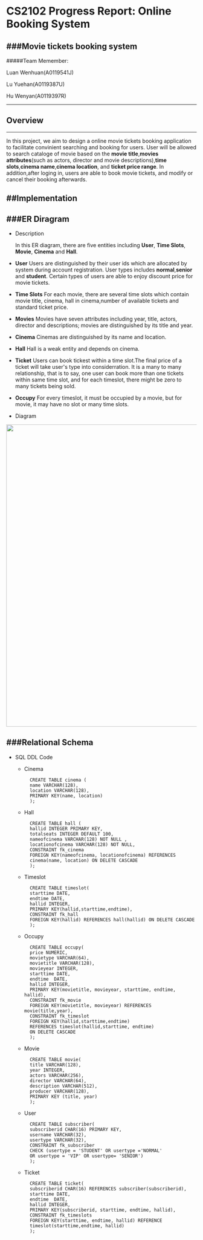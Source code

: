 # CS2102 Progress Report: Online Booking System
###Movie tickets booking system
--------
#####Team Memember:

Luan Wenhuan(A0119541J)

Lu Yuehan(A0119387U)

Hu Wenyan(A0119397R)

----
## Overview
---
In this project, we aim to design a online movie tickets booking application to facilitate convinient searching and booking for users.
User will be allowed to search cataloge of movie based on the **movie title**,**movies attributes**(such as actors, director and movie descriptions),**time slots**,**cinema name**,**cinema location**, and **ticket price range**. In addition,after loging in, users are able to book movie tickets, and modify or cancel their booking afterwards. 

##Implementation
---



###ER Diragram
---
 
* Description
	
	In this ER diagram, there are five entities including **User**, **Time Slots**, **Movie**, **Cinema** and **Hall**.
	
- **User** Users are distinguished by their user ids which are allocated by system during account registration. User types includes **normal**,**senior** and **student**. Certain types of users are able to enjoy discount price for movie tickets.
- **Time Slots** For each movie, there are several time slots which contain movie title, cinema, hall in cinema,number of available tickets and standard ticket price.
- **Movies** Movies have seven attributes including year, title, actors, director and descriptions; movies are distinguished by its title and year. 
- **Cinema** Cinemas are distinguished by its name and location. 
- **Hall** Hall is a weak entity and depends on cinema.
	
- **Ticket** Users can book tickest within a time slot.The final price of a ticket will take user's type into considerration. It is a many to many relationship, that is to say, one user can book more than one tickets within same time slot, and for each timeslot, there might be zero to many tickets being sold.
- **Occupy** For every timeslot, it must be occupied by a movie, but for movie, it may have no slot or many time slots.

* Diagram

<img src="/Users/Vio/Dropbox/IVLE/CS2102 Database Systems/Movie Booking System .png"  style="width: 800px;"/>



###Relational Schema
---
* SQL DDL Code
			
	* Cinema
		
			CREATE TABLE cinema (
			name VARCHAR(128),
			location VARCHAR(128),
			PRIMARY KEY(name, location)
			);
			
	* Hall
	
			CREATE TABLE hall (
			hallid INTEGER PRIMARY KEY,
			totalseats INTEGER DEFAULT 100,
			nameofcinema VARCHAR(128) NOT NULL ,
			locationofcinema VARCHAR(128) NOT NULL,
			CONSTRAINT fk_cinema
			FOREIGN KEY(nameofcinema, locationofcinema) REFERENCES 
			cinema(name, location) ON DELETE CASCADE
			);

	* Timeslot
	
			CREATE TABLE timeslot(
			starttime DATE,
			endtime DATE,
			hallid INTEGER,
			PRIMARY KEY(hallid,starttime,endtime),
			CONSTRAINT fk_hall
			FOREIGN KEY(hallid) REFERENCES hall(hallid) ON DELETE CASCADE
			);

	* Occupy
	
			CREATE TABLE occupy(
			price NUMERIC,
			movietype VARCHAR(64),
			movietitle VARCHAR(128),
			movieyear INTEGER,
			starttime DATE,
			endtime  DATE,
			hallid INTEGER,
			PRIMARY KEY(movietitle, movieyear, starttime, endtime, hallid),
			CONSTRAINT fk_movie
			FOREIGN KEY(movietitle, movieyear) REFERENCES movie(title,year),
			CONSTRAINT fk_timeslot
			FOREIGN KEY(hallid,starttime,endtime) 
			REFERENCES timeslot(hallid,starttime, endtime) 
			ON DELETE CASCADE
			);

	* Movie
	
			CREATE TABLE movie(
			title VARCHAR(128),
			year INTEGER,
			actors VARCHAR(256),
			director VARCHAR(64),
			description VARCHAR(512),
			producer VARCHAR(128),
			PRIMARY KEY (title, year)
			);

	* User
		
			CREATE TABLE subscriber(
    		subscriberid CHAR(16) PRIMARY KEY,	
    		username VARCHAR(32),
			usertype VARCHAR(32), 
			CONSTRAINT fk_subscriber
			CHECK (usertype = 'STUDENT' OR usertype ='NORMAL' 
			OR usertype = 'VIP' OR usertype= 'SENIOR')	
			);

	* Ticket
	
			CREATE TABLE ticket(
			subscriberid CHAR(16) REFERENCES subscriber(subscriberid),
			starttime DATE,
			endtime  DATE,
			hallid INTEGER,
			PRIMARY KEY(subscriberid, starttime, endtime, hallid),
			CONSTRAINT fk_timeslots
			FOREIGN KEY(starttime, endtime, hallid) REFERENCE
			timeslot(starttime,endtime, hallid)
			);	


			



